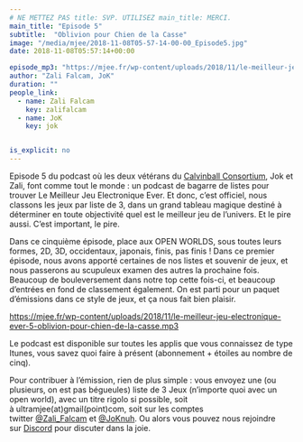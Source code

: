 ```yaml
---
# NE METTEZ PAS title: SVP. UTILISEZ main_title: MERCI.
main_title: "Episode 5"
subtitle:  "Oblivion pour Chien de la Casse"
image: "/media/mjee/2018-11-08T05-57-14-00-00_Episode5.jpg"
date: 2018-11-08T05:57:14+00:00

episode_mp3: "https://mjee.fr/wp-content/uploads/2018/11/le-meilleur-jeu-electronique-ever-5-oblivion-pour-chien-de-la-casse.mp3"
author: "Zali Falcam, JoK"
duration: ""
people_link: 
  - name: Zali Falcam
    key: zalifalcam
  - name: JoK
    key: jok


is_explicit: no
---
```


<PodcastHeader/>

<!-- ECRIRE LA DESCRIPTION DE L'EPISODE SOUS CETTE LIGNE -->
<p>Episode 5 du podcast où les deux vétérans du&nbsp;<a href="https://calvinballradio.wordpress.com/" rel="nofollow">Calvinball Consortium</a>, Jok et Zali, font comme tout le monde : un podcast de bagarre de listes pour trouver&nbsp;Le Meilleur Jeu Electronique Ever.&nbsp;Et donc, c’est officiel, nous classons les jeux par liste de 3, dans un grand tableau magique destiné à déterminer en toute objectivité quel est le meilleur jeu de l’univers. Et le pire aussi. C’est important, le pire.</p>
<p>Dans ce cinquième épisode, place aux OPEN WORLDS, sous toutes leurs formes, 2D, 3D, occidentaux, japonais, finis, pas finis ! Dans ce premier épisode, nous avons apporté certaines de nos listes et souvenir de jeux, et nous passerons au scupuleux examen des autres la prochaine fois. Beaucoup de bouleversement dans notre top cette fois-ci, et beaucoup d’entrées en fond de classement également. On est parti pour un paquet d’émissions dans ce style de jeux, et ça nous fait bien plaisir.</p>
<p><a href="https://mjee.fr/wp-content/uploads/2018/11/le-meilleur-jeu-electronique-ever-5-oblivion-pour-chien-de-la-casse.mp3" rel="nofollow">https://mjee.fr/wp-content/uploads/2018/11/le-meilleur-jeu-electronique-ever-5-oblivion-pour-chien-de-la-casse.mp3</a></p>
<p>Le podcast est disponible sur toutes les applis que vous connaissez de type Itunes, vous savez quoi faire à présent (abonnement + étoiles au nombre de cinq).</p>
<p>Pour contribuer à l’émission, rien de plus simple : vous envoyez une (ou plusieurs, on est pas bégueules) liste de&nbsp;3 Jeux&nbsp;(n’importe quoi avec&nbsp;un open world), avec un titre rigolo si possible, soit à&nbsp;ultramjee(at)gmail(point)com, soit sur les comptes twitter&nbsp;<a href="https://twitter.com/Zali_Falcam" rel="nofollow">@Zali_Falcam</a>&nbsp;et&nbsp;<a href="https://twitter.com/JoKnuh" rel="nofollow">@JoKnuh</a>.&nbsp;Ou alors vous pouvez nous rejoindre sur&nbsp;<a href="https://discord.gg/4RnA9v7" rel="nofollow">Discord</a>&nbsp;pour discuter dans la joie.</p>


